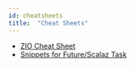 ```yaml
---
id: cheatsheets 
title:  "Cheat Sheets"
---
```


- [ZIO Cheat Sheet](https://github.com/ghostdogpr/zio-cheatsheet)
- [Snippets for Future/Scalaz Task](https://gist.github.com/ubourdon/7b7e929117343b2324cde6eab57674a6)
